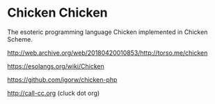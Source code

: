 # Chicken Chicken

The esoteric programming language Chicken implemented in Chicken
Scheme.

http://web.archive.org/web/20180420010853/http://torso.me/chicken

https://esolangs.org/wiki/Chicken

https://github.com/igorw/chicken-php

http://call-cc.org (cluck dot org)
